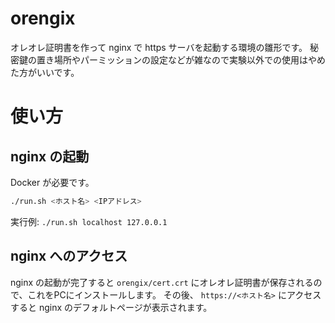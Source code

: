 # orengix

オレオレ証明書を作って nginx で https サーバを起動する環境の雛形です。
秘密鍵の置き場所やパーミッションの設定などが雑なので実験以外での使用はやめた方がいいです。

# 使い方

## nginx の起動

Docker が必要です。

```bash
./run.sh <ホスト名> <IPアドレス>
```

実行例: `./run.sh localhost 127.0.0.1`

## nginx へのアクセス

nginx の起動が完了すると `orengix/cert.crt` にオレオレ証明書が保存されるので、これをPCにインストールします。
その後、 `https://<ホスト名>` にアクセスすると nginx のデフォルトページが表示されます。

